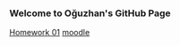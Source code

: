 ### Welcome to Oğuzhan's GitHub Page

[Homework 01](file:///C:/Users/akbas/Downloads/homework_one.html)
[moodle](https://moodle.boun.edu.tr/course/)
